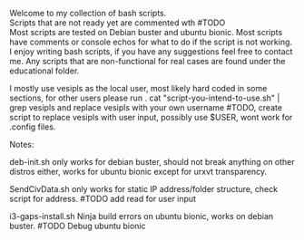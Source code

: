 Welcome to my collection of bash scripts.  
Scripts that are not ready yet are commented wth #TODO  
Most scripts are tested on Debian buster and ubuntu bionic.
Most scripts have comments or console echos for what to do if the script is not working.
I enjoy writing bash scripts, if you have any suggestions feel free to contact me.
Any scripts that are non-functional for real cases are found under the educational folder.

I mostly use vesipls as the local user, most likely hard coded in some sections, for other users please run .
cat "script-you-intend-to-use.sh" | grep vesipls
and replace vesipls with your own username
#TODO, create script to replace vesipls with user input, possibly use $USER, wont work for .config files.


Notes:

  deb-init.sh
  only works for debian buster, should not break anything on other distros either, works for ubuntu bionic except for urxvt transparency.

  SendCivData.sh
   only works for static IP address/folder structure, check script for address.
  #TODO add read for user input

  
  i3-gaps-install.sh
  Ninja build errors on ubuntu bionic, works on debian buster.
  #TODO Debug ubuntu bionic
